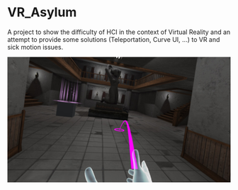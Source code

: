 # VR_Asylum
 
 A project to show the difficulty of HCI in the context of Virtual Reality and an attempt to provide some solutions (Teleportation, Curve UI, ...) to VR and sick motion issues.
 
![The Asylum](https://github.com/Maaroufi/VR_Asylum/blob/main/54865.jpg?raw=true)

